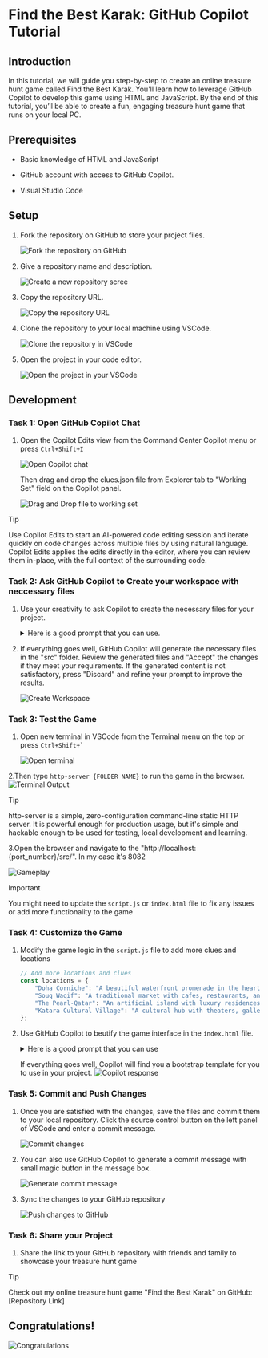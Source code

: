 # Find the Best Karak: GitHub Copilot Tutorial

## Introduction

 In this tutorial, we will guide you step-by-step to create an online treasure hunt game called Find the Best Karak. You'll learn how to leverage GitHub Copilot to develop this game using HTML and JavaScript. By the end of this tutorial, you’ll be able to create a fun, engaging treasure hunt game that runs on your local PC.

## Prerequisites

* Basic knowledge of HTML and JavaScript

* GitHub account with access to GitHub Copilot.

* Visual Studio Code

## Setup

1. Fork the repository on GitHub to store your project files.

    ![Fork the repository on GitHub](./Assets/image.png)

2. Give a repository name and description.

    ![Create a new repository scree](./Assets/image-1.png)

3. Copy the repository URL.

    ![Copy the repository URL](./Assets/image-2.png)

4. Clone the repository to your local machine using VSCode.

    ![Clone the repository in VSCode](./Assets/image-3.png)

5. Open the project in your code editor.

    ![Open the project in your VSCode](./Assets/image-4.png)

## Development

### Task 1: Open GitHub Copilot Chat

 1. Open the Copilot Edits view from the Command Center Copilot menu or press ```Ctrl+Shift+I```

    ![Open Copilot chat](./Assets/image-5.png)

    Then drag and drop the clues.json file from Explorer tab to "Working Set" field on the Copilot panel.

    ![Drag and Drop file to working set](./Assets/image-14.png)

> [!TIP]
> Use Copilot Edits to start an AI-powered code editing session and iterate quickly on code changes across multiple files by using natural language. Copilot Edits applies the edits directly in the editor, where you can review them in-place, with the full context of the surrounding code.

### Task 2: Ask GitHub Copilot to Create your workspace with neccessary files

 1. Use your creativity to ask Copilot to create the necessary files for your project.

    <details>
        <summary>Here is a good prompt that you can use.</summary>

       I'm creating a simple online treasure hunt game called "Find the Best Karak" using HTML and JavaScript. 
       The game will provide clues based on touristic places in Qatar, and the player will enter the name of the location to proceed. You can find the clues and answers in clues.json.
       Please help me generate the basic HTML, JavaScript and CSS files needed for this game in the src folder.
       The HTML file will include a heading, a paragraph to display clues, an input field for the player to enter the location, and a submit button.
       The JavaScript file will contain the logic for fetching the clues from the clues.json and present it on the html.

   </details>

2. If everything goes well, GitHub Copilot will generate the necessary files in the "src" folder. Review the generated files and "Accept" the changes if they meet your requirements. If the generated content is not satisfactory, press "Discard" and refine your prompt to improve the results.

   ![Create Workspace](./Assets/image-6.png)

### Task 3: Test the Game

 1. Open new terminal in VSCode from the Terminal menu on the top or press ```Ctrl+Shift+` ```

    ![Open terminal](./Assets/image-7.png)

 2.Then type ```http-server {FOLDER NAME}```  to run the game in the browser.
   ![Terminal Output](./Assets/image-15.png)

> [!TIP]
> http-server is a simple, zero-configuration command-line static HTTP server. It is powerful enough for production usage, but it's simple and hackable enough to be used for testing, local development and learning.

 3.Open the browser and navigate to the "http://localhost:{port_number}/src/". In my case it's 8082

   ![Gameplay](./Assets/image-8.png)

> [!IMPORTANT]  
> You might need to update the `script.js` or `index.html` file to fix any issues or add more functionality to the game

### Task 4: Customize the Game

 1. Modify the game logic in the `script.js` file to add more clues and locations

    ```javascript
    // Add more locations and clues
    const locations = {
        "Doha Corniche": "A beautiful waterfront promenade in the heart of Doha.",
        "Souq Waqif": "A traditional market with cafes, restaurants, and shops.",
        "The Pearl-Qatar": "An artificial island with luxury residences and shopping.",
        "Katara Cultural Village": "A cultural hub with theaters, galleries, and restaurants.",
    };
    ```

 2. Use GitHub Copilot to beutify the game interface in the `index.html` file.
      <details>
         <summary> Here is a good prompt that you can use </summary>

          I am looking for a bootstrap template for a website.  It should be a minimal and dark toned template. Can you find me one and share the link?
      </details>

      If everything goes well, Copilot will find you a bootstrap template for you to use in your project.
         ![Copilot response](./Assets/image-9.png)

### Task 5: Commit and Push Changes

   1. Once you are satisfied with the changes, save the files and commit them to your local repository. Click the source control button on the left panel of VSCode and enter a commit message.

      ![Commit changes](./Assets/image-10.png)

   2. You can also use GitHub Copilot to generate a commit message with small magic button in the message box.

      ![Generate commit message](./Assets/image-11.png)

   3. Sync the changes to your GitHub repository

      ![Push changes to GitHub](./Assets/image-12.png)

### Task 6: Share your Project

 1. Share the link to your GitHub repository with friends and family to showcase your treasure hunt game

   > [!TIP]
   > Check out my online treasure hunt game "Find the Best Karak" on GitHub: [Repository Link]

## Congratulations!
![Congratulations](./Assets/image-13.png)